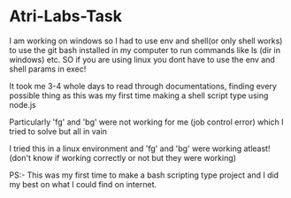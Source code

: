 # Atri-Labs-Task
I am working on windows so I had to use env and shell(or only shell works) to use the git bash installed in my computer to run commands like ls (dir in windows) etc. SO if you are using linux you dont have to use the env and shell params in exec!

It took me 3-4 whole days to read through documentations, finding every possible thing as this was my first time making a shell script type using node.js

Particularly 'fg' and 'bg' were not working for me (job control error) which I tried to solve but all in vain

I tried this in a linux environment and 'fg' and 'bg' were working atleast!(don't know if working correctly or not but they were working)

PS:- This was my first time to make a bash scripting type project and I did my best on what I could find on internet.
